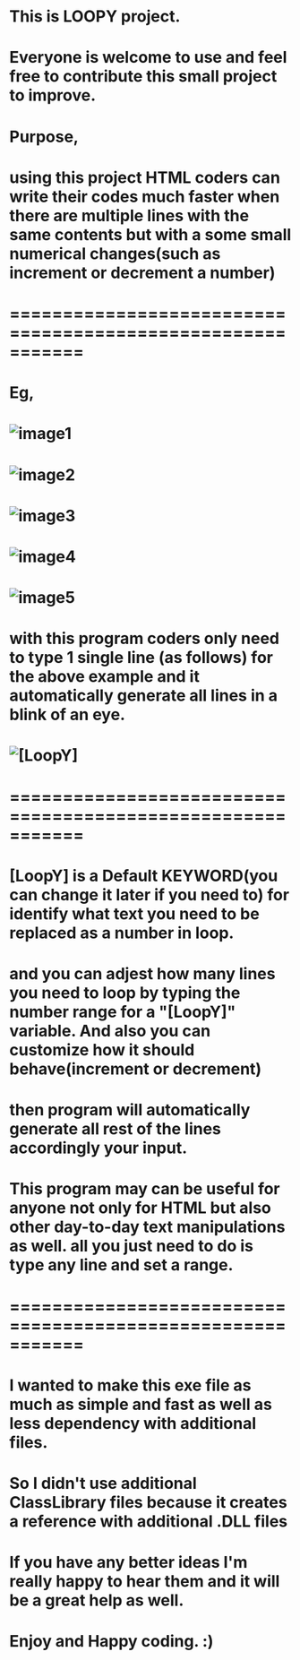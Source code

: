 # This is LOOPY project.
# Everyone is welcome to use and feel free to contribute this small project to improve.


# Purpose,
# using this project HTML coders can write their codes much faster when there are multiple lines with the same contents but with a some small numerical changes(such as increment or decrement a number)

# ===========================================================

# Eg,
# <img src="/img1" alt="image1">
# <img src="/img2" alt="image2">
# <img src="/img3" alt="image3">
# <img src="/img4" alt="image4">
# <img src="/img5" alt="image5">

# with this program coders only need to type 1 single line (as follows) for the above example and it automatically generate all lines in a blink of an eye.

# <img src="/img[LoopY]" alt="[LoopY]">

# ===========================================================

# [LoopY] is a Default KEYWORD(you can change it later if you need to) for identify what text you need to be replaced as a number in loop.

# and you can adjest how many lines you need to loop by typing the number range for a "[LoopY]" variable. And also you can customize how it should behave(increment or decrement)

# then program will automatically generate all rest of the lines accordingly your input. 


# This program may can be useful for anyone not only for HTML but also other day-to-day text manipulations as well. all you just need to do is type any line and set a range. 

# ===========================================================

# I wanted to make this exe file as much as simple and fast as well as less dependency with additional files. 

# So I didn't use additional ClassLibrary files because it creates a reference with additional .DLL files

# If you have any better ideas I'm really happy to hear them and it will be a great help as well.



# Enjoy and Happy coding. :)
